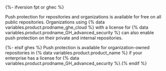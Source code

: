 {%- ifversion fpt or ghec %}

Push protection for repositories and organizations is available for free on all public repositories. Organizations using {% data variables.product.prodname_ghe_cloud %} with a license for {% data variables.product.prodname_GH_advanced_security %} can also enable push protection on their private and internal repositories.

{%- elsif ghes %}
Push protection is available for organization-owned repositories in {% data variables.product.product_name %} if your enterprise has a license for {% data variables.product.prodname_GH_advanced_security %}.{% endif %}
